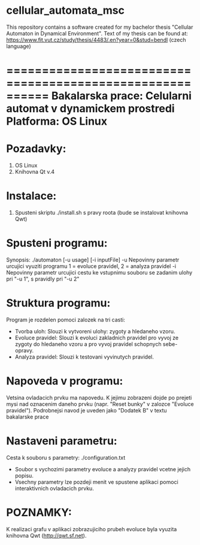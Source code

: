 # cellular_automata_msc
This repository contains a software created for my bachelor thesis "Cellular Automaton in Dynamical Environment". Text of my thesis can be found at:
https://www.fit.vut.cz/study/thesis/4483/.en?year=0&stud=bendl (czech language)

==========================================================
Bakalarska prace: Celularni automat v dynamickem prostredi
Platforma: OS Linux
==========================================================

Pozadavky:
==========
1) OS Linux
2) Knihovna Qt v.4

Instalace:
==========
1) Spusteni skriptu ./install.sh s pravy roota (bude se instalovat knihovna Qwt)

Spusteni programu:
==================
Synopsis: ./automaton [-u usage] [-i inputFile]
-u Nepovinny parametr urcujici vyuziti programu
   1 = evoluce pravidel, 2 = analyza pravidel
-i Nepovinny parametr urcujici cestu ke vstupnimu souboru
   se zadanim ulohy pri "-u 1", s pravidly pri "-u 2"

Struktura programu:
===================
Program je rozdelen pomoci zalozek na tri casti:
- Tvorba uloh: Slouzi k vytvoreni ulohy: zygoty a hledaneho vzoru.
- Evoluce pravidel: Slouzi k evoluci zakladnich pravidel pro vyvoj ze zygoty
  do hledaneho vzoru a pro vyvoj pravidel schopnych sebe-opravy.
- Analyza pravidel: Slouzi k testovani vyvinutych pravidel.

Napoveda v programu:
====================
Vetsina ovladacich prvku ma napovedu. K jejimu zobrazeni dojde po prejeti mysi
nad oznacenim daneho prvku (napr. "Reset bunky" v zalozce "Evoluce pravidel").
Podrobnejsi navod je uveden jako "Dodatek B" v textu bakalarske prace

Nastaveni parametru:
====================
Cesta k souboru s parametry: ./configuration.txt
- Soubor s vychozimi parametry evoluce a analyzy pravidel
  vcetne jejich popisu.
- Vsechny parametry lze pozdeji menit ve spustene aplikaci pomoci
  interaktivnich ovladacich prvku.

POZNAMKY:
=========
K realizaci grafu v aplikaci zobrazujiciho prubeh evoluce byla vyuzita
knihovna Qwt (http://qwt.sf.net).

